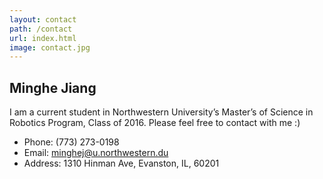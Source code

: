 ```yaml
---
layout: contact
path: /contact
url: index.html
image: contact.jpg
---
```


## Minghe Jiang
I am a current student in Northwestern University’s Master’s of Science in Robotics Program, Class of 2016. Please feel free to contact with me :)

* Phone: (773) 273-0198
* Email: minghej@u.northwestern.du
* Address: 1310 Hinman Ave, Evanston, IL, 60201
